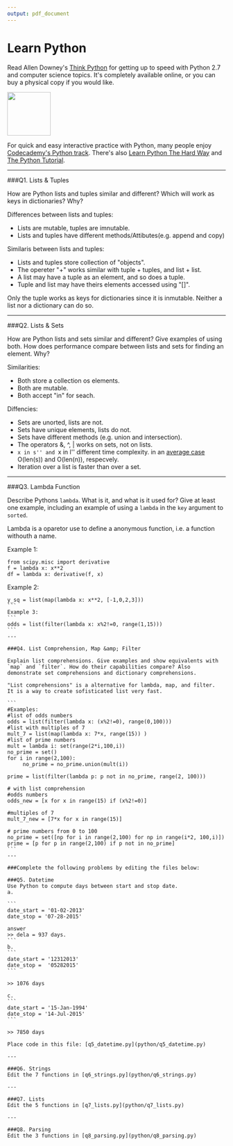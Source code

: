 ```yaml
---
output: pdf_document
---
```

# Learn Python

Read Allen Downey's [Think Python](http://www.greenteapress.com/thinkpython/) for getting up to speed with Python 2.7 and computer science topics. It's completely available online, or you can buy a physical copy if you would like.

<a href="http://www.greenteapress.com/thinkpython/"><img src="img/think_python.png" style="width: 100px;" target="_blank"></a>

For quick and easy interactive practice with Python, many people enjoy [Codecademy's Python track](http://www.codecademy.com/en/tracks/python). There's also [Learn Python The Hard Way](http://learnpythonthehardway.org/book/) and [The Python Tutorial](https://docs.python.org/2/tutorial/).

---

###Q1. Lists &amp; Tuples

How are Python lists and tuples similar and different? Which will work as keys in dictionaries? Why?

Differences between lists and tuples:

- Lists are mutable, tuples are imnutable.
- Lists and tuples have different methods/Attibutes(e.g. append and copy)

Similaris between lists and tuples:

- Lists and tuples store collection of "objects".
- The opereter "+" works similar with tuple + tuples, and list + list.
- A list may have a tuple as an element, and so does a tuple.
- Tuple and list may have theirs elements accessed using "[]".

Only the tuple works as keys for dictionaries since it is inmutable. Neither a list nor a dictionary can do so.


---

###Q2. Lists &amp; Sets

How are Python lists and sets similar and different? Give examples of using both. How does performance compare between lists and sets for finding an element. Why?

Similarities:

- Both store a collection os elements.
- Both are mutable.
- Both accept "in" for seach.

Diffencies:

- Sets are unorted, lists are not.
- Sets have unique elements, lists do not.
- Sets have different methods (e.g. union and intersection).
- The operators  &, ^, | works on sets, not on lists.
- ``x in s'' and ``x in l'' different time complexity. 
in an [average case](https://wiki.python.org/moin/TimeComplexity) 
O(len(s)) and O(len(n)), respecvely.   
- Iteration over a list is faster than over a set.

 
---

###Q3. Lambda Function

Describe Pythons `lambda`. What is it, and what is it used for? Give at least one example, including an example of using a `lambda` in the `key` argument to `sorted`.

Lambda is a oparetor use to define a anonymous function, i.e. a function withouth a name.

Example 1:  
```
from scipy.misc import derivative   
f = lambda x: x**2
df = lambda x: derivative(f, x)  
```
Example 2:
````
y_sq = list(map(lambda x: x**2, [-1,0,2,3]))  
```
Example 3:
```  
odds = list(filter(lambda x: x%2!=0, range(1,15)))	
```
---

###Q4. List Comprehension, Map &amp; Filter

Explain list comprehensions. Give examples and show equivalents with `map` and `filter`. How do their capabilities compare? Also demonstrate set comprehensions and dictionary comprehensions.

"List comprehensions" is a alternative for lambda, map, and filter.
It is a way to create sofisticated list very fast.

```
#Examples:
#list of odds numbers   
odds = list(filter(lambda x: (x%2!=0), range(0,100))) 
#list with multiples of 7     
mult_7 = list(map(lambda x: 7*x, range(15)) )   
#list of prime numbers  
mult = lambda i: set(range(2*i,100,i))  
no_prime = set()  
for i in range(2,100):  
     no_prime = no_prime.union(mult(i))  

prime = list(filter(lambda p: p not in no_prime, range(2, 100)))  

# with list comprehension
#odds numbers  
odds_new = [x for x in range(15) if (x%2!=0)]  

#multiples of 7  
mult_7_new = [7*x for x in range(15)]  

# prime numbers from 0 to 100   
no_prime = set([np for i in range(2,100) for np in range(i*2, 100,i)]) 
prime = [p for p in range(2,100) if p not in no_prime]  
```
---

###Complete the following problems by editing the files below:

###Q5. Datetime
Use Python to compute days between start and stop date.   
a.  

```
date_start = '01-02-2013'    
date_stop = '07-28-2015'

answer
>> dela = 937 days.
```
b.  
```
date_start = '12312013'  
date_stop =  '05282015'  
```

>> 1076 days

c.  
```
date_start = '15-Jan-1994'      
date_stop = '14-Jul-2015'  
```

>> 7850 days

Place code in this file: [q5_datetime.py](python/q5_datetime.py)

---

###Q6. Strings
Edit the 7 functions in [q6_strings.py](python/q6_strings.py)

---

###Q7. Lists
Edit the 5 functions in [q7_lists.py](python/q7_lists.py)

---

###Q8. Parsing
Edit the 3 functions in [q8_parsing.py](python/q8_parsing.py)





